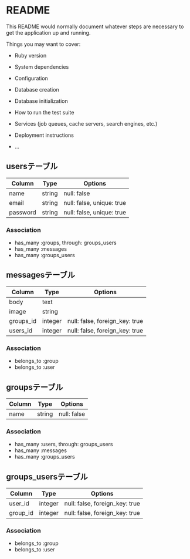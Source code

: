 # README

This README would normally document whatever steps are necessary to get the
application up and running.

Things you may want to cover:

* Ruby version

* System dependencies

* Configuration

* Database creation

* Database initialization

* How to run the test suite

* Services (job queues, cache servers, search engines, etc.)

* Deployment instructions

* ...

## usersテーブル

|Column|Type|Options|
|------|----|-------|
|name|string|null: false|
|email|string|null: false, unique: true|
|password|string|null: false, unique: true|

### Association
- has_many :groups, through: groups_users
- has_many :messages
- has_many :groups_users




## messagesテーブル

|Column|Type|Options|
|------|----|-------|
|body|text|
|image|string|
|groups_id|integer|null: false, foreign_key: true|
|users_id|integer|null: false, foreign_key: true|

### Association
- belongs_to :group
- belongs_to :user




## groupsテーブル

|Column|Type|Options|
|------|----|-------|
|name|string|null: false|

### Association
- has_many :users, through: groups_users
- has_many :messages
- has_many :groups_users




## groups_usersテーブル

|Column|Type|Options|
|------|----|-------|
|user_id|integer|null: false, foreign_key: true|
|group_id|integer|null: false, foreign_key: true|

### Association
- belongs_to :group
- belongs_to :user